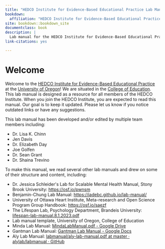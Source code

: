 ```yaml
--- 
title: "HEDCO Institute for Evidence-Based Educational Practice Lab Manual"
bookdown: 
  affiliation: "HEDCO Institute for Evidence-Based Educational Practice, College of Education, University of Oregon"
site: bookdown::bookdown_site
documentclass: book
description: |
  Lab manual for the HEDCO Institute for Evidence-Based Educational Practice.
link-citations: yes

---
```


# Welcome

Welcome to the [HEDCO Institute for Evidence-Based Educational
Practice](https://hedcoinstitute.uoregon.edu/) at the [University of
Oregon](https://www.uoregon.edu/)! We are situated in the [College of
Education](https://education.uoregon.edu/). This lab manual is designed
as a resource for all members of the HEDCO Institute. When you join the
HEDCO Institute, you are expected to read this manual. Our goal is to
keep it updated. Please let us know if you notice outdated links or have
any suggestions.

This lab manual has been developed and/or edited by multiple team
members including:

-   Dr. Lisa K. Chinn
-   Jen Davis
-   Dr. Elizabeth Day
-   Joe Golfen
-   Dr. Sean Grant
-   Dr. Shaina Trevino

To make this manual, we read several other lab manuals and drew on some
of their structure and content, including:

-   Dr. Jessica Schleider's Lab for Scalable Mental Health Manual, Stony
    Brook University: <https://osf.io/pwnsm>
-   Benjamin-Chung Lab Manual: <https://jadebc.github.io/lab-manual/>
-   University of Ottawa Heart Institute, Meta-research and Open Science
    Program Group Handbook: <https://osf.io/saezf>
-   The Lifespan Lab, Psychology Department, Brandeis University:
    [lifespan-lab-manual.8.1.2023.pdf](https://www.brandeis.edu/psychology/lachman/lifespan-lab-manual.8.1.2023.pdf)
-   Lab manual template, University of Oregon, College of Education
-   Minda Lab Manual: [MindaLabManual.pdf - Google
    Drive](https://drive.google.com/file/d/1KjEeCEkMfYBWAG_wd8aoOgqyWKvGLCFD/view)
-   Gantman Lab Manual: [Gantman Lab Manual - Google
    Docs](https://docs.google.com/document/d/1QIlAZp-I7Yb1dYiYqIld4dXygGIFdjpV0MtRgGK1bBM/edit?tab=t.0#heading=h.8k1fbicp9c6m)
-   Aly Lab Manual: [labmanual/aly-lab-manual.pdf at master ·
    alylab/labmanual ·
    GitHub](https://github.com/alylab/labmanual/blob/master/aly-lab-manual.pdf)







